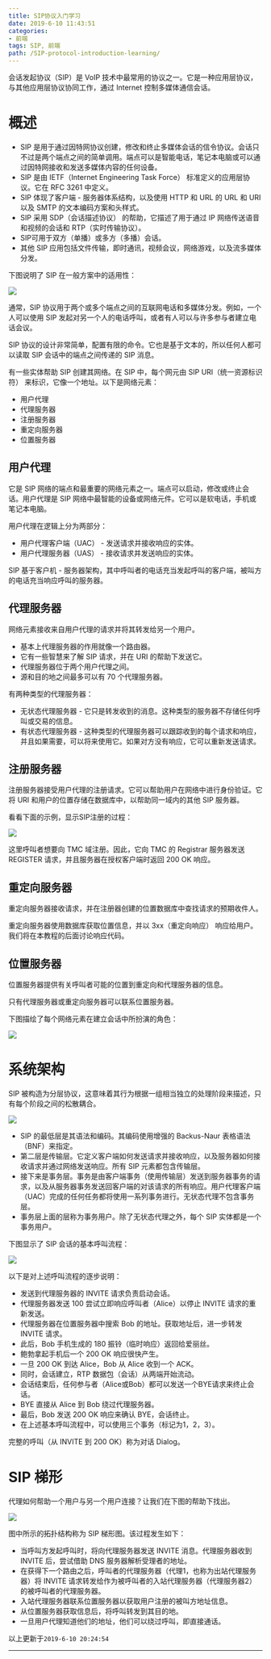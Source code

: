 ```yaml
---
title: SIP协议入门学习
date: 2019-6-10 11:43:51
categories:
- 前端
tags: SIP, 前端
path: /SIP-protocol-introduction-learning/
---
```


会话发起协议（SIP）是 VoIP 技术中最常用的协议之一。它是一种应用层协议，与其他应用层协议协同工作，通过 Internet 控制多媒体通信会话。

# 概述

- SIP 是用于通过因特网协议创建，修改和终止多媒体会话的信令协议。会话只不过是两个端点之间的简单调用。端点可以是智能电话，笔记本电脑或可以通过因特网接收和发送多媒体内容的任何设备。
- SIP 是由 IETF（Internet Engineering Task Force） 标准定义的应用层协议。它在 RFC 3261 中定义。
- SIP 体现了客户端 - 服务器体系结构，以及使用 HTTP 和 URL 的 URL 和 URI 以及 SMTP 的文本编码方案和头样式。
- SIP 采用 SDP（会话描述协议） 的帮助，它描述了用于通过 IP 网络传送语音和视频的会话和 RTP（实时传输协议）。
- SIP可用于双方（单播）或多方（多播）会话。
- 其他 SIP 应用包括文件传输，即时通讯，视频会议，网络游戏，以及流多媒体分发。

下图说明了 SIP 在一般方案中的适用性：

![](2019-06-10-11-59-57.png)

通常，SIP 协议用于两个或多个端点之间的互联网电话和多媒体分发。例如，一个人可以使用 SIP 发起对另一个人的电话呼叫，或者有人可以与许多参与者建立电话会议。

SIP 协议的设计非常简单，配置有限的命令。它也是基于文本的，所以任何人都可以读取 SIP 会话中的端点之间传递的 SIP 消息。

有一些实体帮助 SIP 创建其网络。在 SIP 中，每个网元由 SIP URI（统一资源标识符） 来标识，它像一个地址。以下是网络元素：

- 用户代理
- 代理服务器
- 注册服务器
- 重定向服务器
- 位置服务器

## 用户代理

它是 SIP 网络的端点和最重要的网络元素之一。端点可以启动，修改或终止会话。用户代理是 SIP 网络中最智能的设备或网络元件。它可以是软电话，手机或笔记本电脑。

用户代理在逻辑上分为两部分：

- 用户代理客户端（UAC） - 发送请求并接收响应的实体。
- 用户代理服务器（UAS） - 接收请求并发送响应的实体。

SIP 基于客户机 - 服务器架构，其中呼叫者的电话充当发起呼叫的客户端，被叫方的电话充当响应呼叫的服务器。

## 代理服务器

网络元素接收来自用户代理的请求并将其转发给另一个用户。

- 基本上代理服务器的作用就像一个路由器。
- 它有一些智慧来了解 SIP 请求，并在 URI 的帮助下发送它。
- 代理服务器位于两个用户代理之间。
- 源和目的地之间最多可以有 70 个代理服务器。

有两种类型的代理服务器：

- 无状态代理服务器 - 它只是转发收到的消息。这种类型的服务器不存储任何呼叫或交易的信息。
- 有状态代理服务器 - 这种类型的代理服务器可以跟踪收到的每个请求和响应，并且如果需要，可以将来使用它。如果对方没有响应，它可以重新发送请求。

## 注册服务器

注册服务器接受用户代理的注册请求。它可以帮助用户在网络中进行身份验证。它将 URI 和用户的位置存储在数据库中，以帮助同一域内的其他 SIP 服务器。

看看下面的示例，显示SIP注册的过程：

![](2019-06-10-14-04-44.png)

这里呼叫者想要向 TMC 域注册。因此，它向 TMC 的 Registrar 服务器发送 REGISTER 请求，并且服务器在授权客户端时返回 200 OK 响应。

## 重定向服务器

重定向服务器接收请求，并在注册器创建的位置数据库中查找请求的预期收件人。

重定向服务器使用数据库获取位置信息，并以 3xx（重定向响应） 响应给用户。我们将在本教程的后面讨论响应代码。

## 位置服务器

位置服务器提供有关呼叫者可能的位置到重定向和代理服务器的信息。

只有代理服务器或重定向服务器可以联系位置服务器。

下图描绘了每个网络元素在建立会话中所扮演的角色：

![](2019-06-10-14-06-20.png)

# 系统架构

SIP 被构造为分层协议，这意味着其行为根据一组相当独立的处理阶段来描述，只有每个阶段之间的松散耦合。

![](2019-06-10-19-31-14.png)

- SIP 的最低层是其语法和编码。其编码使用增强的 Backus-Naur 表格语法（BNF）来指定。
- 第二层是传输层。它定义客户端如何发送请求并接收响应，以及服务器如何接收请求并通过网络发送响应。所有 SIP 元素都包含传输层。
- 接下来是事务层。事务是由客户端事务（使用传输层）发送到服务器事务的请求，以及从服务器事务发送回客户端的对该请求的所有响应。用户代理客户端（UAC）完成的任何任务都将使用一系列事务进行。无状态代理不包含事务层。
- 事务层上面的层称为事务用户。除了无状态代理之外，每个 SIP 实体都是一个事务用户。

下图显示了 SIP 会话的基本呼叫流程：

![](2019-06-10-19-32-44.png)

以下是对上述呼叫流程的逐步说明：

- 发送到代理服务器的 INVITE 请求负责启动会话。
- 代理服务器发送 100 尝试立即响应呼叫者（Alice）以停止 INVITE 请求的重新发送。
- 代理服务器在位置服务器中搜索 Bob 的地址。获取地址后，进一步转发 INVITE 请求。
- 此后，Bob 手机生成的 180 振铃（临时响应）返回给爱丽丝。
- 鲍勃拿起手机后一个 200 OK 响应很快产生。
- 一旦 200 OK 到达 Alice，Bob 从 Alice 收到一个 ACK。
- 同时，会话建立，RTP 数据包（会话）从两端开始流动。
- 会话结束后，任何参与者（Alice或Bob）都可以发送一个BYE请求来终止会话。
- BYE 直接从 Alice 到 Bob 绕过代理服务器。
- 最后，Bob 发送 200 OK 响应来确认 BYE，会话终止。
- 在上述基本呼叫流程中，可以使用三个事务（标记为1，2，3）。

完整的呼叫（从 INVITE 到 200 OK）称为对话 Dialog。

# SIP 梯形

代理如何帮助一个用户与另一个用户连接？让我们在下图的帮助下找出。

![](2019-06-10-19-41-07.png)

图中所示的拓扑结构称为 SIP 梯形图。该过程发生如下：

- 当呼叫方发起呼叫时，将向代理服务器发送 INVITE 消息。代理服务器收到 INVITE 后，尝试借助 DNS 服务器解析受理者的地址。
- 在获得下一个路由之后，呼叫者的代理服务器（代理1，也称为出站代理服务器）将 INVITE 请求转发给作为被呼叫者的入站代理服务器（代理服务器2）的被呼叫者的代理服务器。
- 入站代理服务器联系位置服务器以获取用户注册的被叫方地址信息。
- 从位置服务器获取信息后，将呼叫转发到其目的地。
- 一旦用户代理知道他们的地址，他们可以绕过呼叫，即直接通话。

以上更新于`2019-6-10 20:24:54`

---
